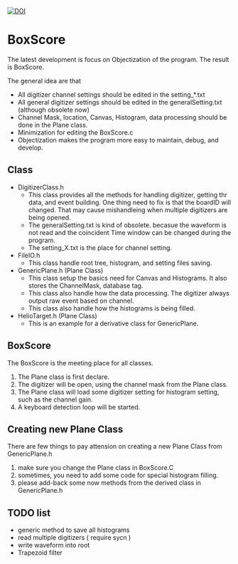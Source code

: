 [![DOI](https://zenodo.org/badge/176655556.svg)](https://zenodo.org/badge/latestdoi/176655556)

# BoxScore
The latest development is focus on Objectization of the program.
The result is BoxScore.  

The general idea are that
- All digitizer channel settings should be edited in the setting_*.txt
- All general digitizer settings should be edited in the generalSetting.txt (although obsolete now)
- Channel Mask, location, Canvas, Histogram, data processing should be done in the Plane class.
- Minimization for editing the BoxScore.c
- Objectization makes the program more easy to maintain, debug, and develop.

## Class

- DigitizerClass.h
    - This class provides all the methods for handling digitizer, getting thr data, and event building. One thing need to fix is that the boardID will changed. That may cause mishandleing when multiple digitizers are being opened.
    - The generalSetting.txt is kind of obsolete. becasue the waveform is not read and the coincident Time window can be changed during the program.
    - The setting_X.txt is the place for channel setting.
- FileIO.h
    - This class handle root tree, histogram, and setting files saving.
- GenericPlane.h (Plane Class)
    - This class setup the basics need for Canvas and Histograms. It also stores the ChannelMask, database tag.
    - This class also handle how the data processing. The digitizer always output raw event based on channel. 
    - This class also handle how the histograms is being filled.
- HelioTarget.h (Plane Class)
    - This is an example for a derivative class for GenericPlane.

## BoxScore
The BoxScore is the meeting place for all classes.
1. The Plane class is first declare. 
2. The digitizer will be open, using the channel mask from the Plane class.
3. The Plane class will load some digitizer setting for histogram setting, such as the channel gain.
4. A keyboard detection loop will be started.

## Creating new Plane Class
There are few things to pay attension on creating a new Plane Class from GenericPlane.h
1. make sure you change the Plane class in BoxScore.C
2. sometimes, you need to add some code for special histogram filling.
3. please add-back some now methods from the derived class in GenericPlane.h

## TODO list
- generic method to save all histograms
- read multiple digitizers ( require sycn )
- write waveform into root
- Trapezoid filter
